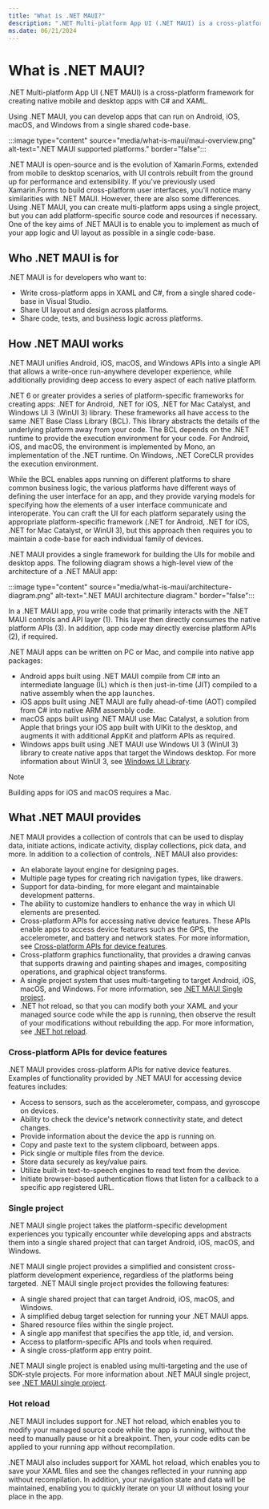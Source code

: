 ```yaml
---
title: "What is .NET MAUI?"
description: ".NET Multi-platform App UI (.NET MAUI) is a cross-platform framework for creating native mobile and desktop apps with C# and XAML."
ms.date: 06/21/2024
---
```


# What is .NET MAUI?

.NET Multi-platform App UI (.NET MAUI) is a cross-platform framework for creating native mobile and desktop apps with C# and XAML.

Using .NET MAUI, you can develop apps that can run on Android, iOS, macOS, and Windows from a single shared code-base.

:::image type="content" source="media/what-is-maui/maui-overview.png" alt-text=".NET MAUI supported platforms." border="false":::

.NET MAUI is open-source and is the evolution of Xamarin.Forms, extended from mobile to desktop scenarios, with UI controls rebuilt from the ground up for performance and extensibility. If you've previously used Xamarin.Forms to build cross-platform user interfaces, you'll notice many similarities with .NET MAUI. However, there are also some differences. Using .NET MAUI, you can create multi-platform apps using a single project, but you can add platform-specific source code and resources if necessary. One of the key aims of .NET MAUI is to enable you to implement as much of your app logic and UI layout as possible in a single code-base.

## Who .NET MAUI is for

.NET MAUI is for developers who want to:

- Write cross-platform apps in XAML and C#, from a single shared code-base in Visual Studio.
- Share UI layout and design across platforms.
- Share code, tests, and business logic across platforms.

## How .NET MAUI works

.NET MAUI unifies Android, iOS, macOS, and Windows APIs into a single API that allows a write-once run-anywhere developer experience, while additionally providing deep access to every aspect of each native platform.

.NET 6 or greater provides a series of platform-specific frameworks for creating apps: .NET for Android, .NET for iOS, .NET for Mac Catalyst, and Windows UI 3 (WinUI 3) library. These frameworks all have access to the same .NET Base Class Library (BCL). This library abstracts the details of the underlying platform away from your code. The BCL depends on the .NET runtime to provide the execution environment for your code. For Android, iOS, and macOS, the environment is implemented by Mono, an implementation of the .NET runtime. On Windows, .NET CoreCLR provides the execution environment.

While the BCL enables apps running on different platforms to share common business logic, the various platforms have different ways of defining the user interface for an app, and they provide varying models for specifying how the elements of a user interface communicate and interoperate. You can craft the UI for each platform separately using the appropriate platform-specific framework (.NET for Android, .NET for iOS, .NET for Mac Catalyst, or WinUI 3), but this approach then requires you to maintain a code-base for each individual family of devices.

.NET MAUI provides a single framework for building the UIs for mobile and desktop apps. The following diagram shows a high-level view of the architecture of a .NET MAUI app:

:::image type="content" source="media/what-is-maui/architecture-diagram.png" alt-text=".NET MAUI architecture diagram." border="false":::

In a .NET MAUI app, you write code that primarily interacts with the .NET MAUI controls and API layer (1). This layer then directly consumes the native platform APIs (3). In addition, app code may directly exercise platform APIs (2), if required.

.NET MAUI apps can be written on PC or Mac, and compile into native app packages:

- Android apps built using .NET MAUI compile from C# into an intermediate language (IL) which is then just-in-time (JIT) compiled to a native assembly when the app launches.
- iOS apps built using .NET MAUI are fully ahead-of-time (AOT) compiled from C# into native ARM assembly code.
- macOS apps built using .NET MAUI use Mac Catalyst, a solution from Apple that brings your iOS app built with UIKit to the desktop, and augments it with additional AppKit and platform APIs as required.
- Windows apps built using .NET MAUI use Windows UI 3 (WinUI 3) library to create native apps that target the Windows desktop. For more information about WinUI 3, see [Windows UI Library](/windows/apps/winui/).

> [!NOTE]
> Building apps for iOS and macOS requires a Mac.

## What .NET MAUI provides

.NET MAUI provides a collection of controls that can be used to display data, initiate actions, indicate activity, display collections, pick data, and more. In addition to a collection of controls, .NET MAUI also provides:

- An elaborate layout engine for designing pages.
- Multiple page types for creating rich navigation types, like drawers.
- Support for data-binding, for more elegant and maintainable development patterns.
- The ability to customize handlers to enhance the way in which UI elements are presented.
- Cross-platform APIs for accessing native device features. These APIs enable apps to access device features such as the GPS, the accelerometer, and battery and network states. For more information, see [Cross-platform APIs for device features](#cross-platform-apis-for-device-features).
- Cross-platform graphics functionality, that provides a drawing canvas that supports drawing and painting shapes and images, compositing operations, and graphical object transforms.
- A single project system that uses multi-targeting to target Android, iOS, macOS, and Windows. For more information, see [.NET MAUI Single project](#single-project).
- .NET hot reload, so that you can modify both your XAML and your managed source code while the app is running, then observe the result of your modifications without rebuilding the app. For more information, see [.NET hot reload](#hot-reload).

### Cross-platform APIs for device features

.NET MAUI provides cross-platform APIs for native device features. Examples of functionality provided by .NET MAUI for accessing device features includes:

- Access to sensors, such as the accelerometer, compass, and gyroscope on devices.
- Ability to check the device's network connectivity state, and detect changes.
- Provide information about the device the app is running on.
- Copy and paste text to the system clipboard, between apps.
- Pick single or multiple files from the device.
- Store data securely as key/value pairs.
- Utilize built-in text-to-speech engines to read text from the device.
- Initiate browser-based authentication flows that listen for a callback to a specific app registered URL.

### Single project

.NET MAUI single project takes the platform-specific development experiences you typically encounter while developing apps and abstracts them into a single shared project that can target Android, iOS, macOS, and Windows.

.NET MAUI single project provides a simplified and consistent cross-platform development experience, regardless of the platforms being targeted. .NET MAUI single project provides the following features:

- A single shared project that can target Android, iOS, macOS, and Windows.
- A simplified debug target selection for running your .NET MAUI apps.
- Shared resource files within the single project.
- A single app manifest that specifies the app title, id, and version.
- Access to platform-specific APIs and tools when required.
- A single cross-platform app entry point.

.NET MAUI single project is enabled using multi-targeting and the use of SDK-style projects. For more information about .NET MAUI single project, see [.NET MAUI single project](~/fundamentals/single-project.md).

### Hot reload

.NET MAUI includes support for .NET hot reload, which enables you to modify your managed source code while the app is running, without the need to manually pause or hit a breakpoint. Then, your code edits can be applied to your running app without recompilation.

.NET MAUI also includes support for XAML hot reload, which enables you to save your XAML files and see the changes reflected in your running app without recompilation. In addition, your navigation state and data will be maintained, enabling you to quickly iterate on your UI without losing your place in the app.
